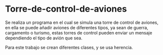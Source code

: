 # Torre-de-control-de-aviones
Se realiza un programa en el cual se simula una torre de control de aviones, en ella se puede añadir aviones de diferentes tipos, ya sean de guerra, cargamento o turismo, estas torres de control  pueden enviar un mensaje dependiendo el tipo de avión que sea.

Para este trabajo se crean diferentes clases, y se usa herencia.
